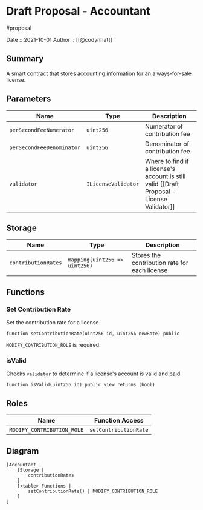# Draft Proposal - Accountant
#proposal

Date :: 2021-10-01
Author :: [[@codynhat]]

## Summary
A smart contract that stores accounting information for an always-for-sale license.

## Parameters
| Name                      | Type                | Description                                                                                |
| ------------------------- | ------------------- | ------------------------------------------------------------------------------------------ |
| `perSecondFeeNumerator`   | `uint256`           | Numerator of contribution fee                                                              |
| `perSecondFeeDenominator` | `uint256`           | Denominator of contribution fee                                                            |
| `validator`               | `ILicenseValidator` | Where to find if a license's account is still valid [[Draft Proposal - License Validator]] | 

## Storage
| Name                | Type                          | Description                                   |
| ------------------- | ----------------------------- | --------------------------------------------- |
| `contributionRates` | `mapping(uint256 => uint256)` | Stores the contribution rate for each license | 

## Functions

### Set Contribution Rate
Set the contribution rate for a license.

```
function setContributionRate(uint256 id, uint256 newRate) public
```

`MODIFY_CONTRIBUTION_ROLE` is required.


### isValid
Checks `validator` to determine if a license's account is valid and paid.

```
function isValid(uint256 id) public view returns (bool)
```

## Roles
| Name                       | Function Access       |
| -------------------------- | --------------------- |
| `MODIFY_CONTRIBUTION_ROLE` | `setContributionRate` |

## Diagram
```nomnoml
[Accountant | 
	[Storage |
		contributionRates
	]
	[<table> Functions |
		setContributionRate() | MODIFY_CONTRIBUTION_ROLE
	]
]
```